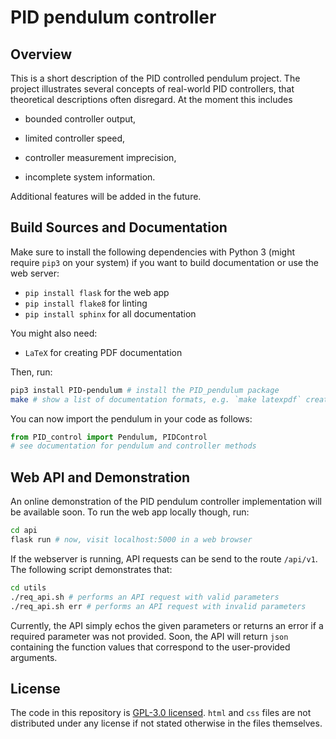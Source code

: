 # PID pendulum controller
## Overview
This is a short description of the PID controlled pendulum project. The project illustrates several concepts of real-world PID controllers, that theoretical descriptions often disregard. At the moment this includes

- bounded controller output,

- limited controller speed,

- controller measurement imprecision,

- incomplete system information.

Additional features will be added in the future.

## Build Sources and Documentation
Make sure to install the following dependencies with Python 3 (might require `pip3` on your system) if you want to build documentation or use the web server:

- `pip install flask` for the web app
- `pip install flake8` for linting
- `pip install sphinx` for all documentation

You might also need:
- `LaTeX` for creating PDF documentation

Then, run:

```bash
pip3 install PID-pendulum # install the PID_pendulum package
make # show a list of documentation formats, e.g. `make latexpdf` creates PDF docs
```

You can now import the pendulum in your code as follows:

```python
from PID_control import Pendulum, PIDControl
# see documentation for pendulum and controller methods
```

## Web API and Demonstration
An online demonstration of the PID pendulum controller implementation will be available soon. To run the web app locally though, run:

```bash
cd api
flask run # now, visit localhost:5000 in a web browser
```

If the webserver is running, API requests can be send to the route `/api/v1`. The following script demonstrates that:

```bash
cd utils
./req_api.sh # performs an API request with valid parameters
./req_api.sh err # performs an API request with invalid parameters
```

Currently, the API simply echos the given parameters or returns an error if a required parameter was not provided. Soon, the API will return `json` containing the function values that correspond to the user-provided arguments.

## License
The code in this repository is [GPL-3.0 licensed](./LICENSE.md). `html` and `css` files are not distributed under any license if not stated otherwise in the files themselves.
